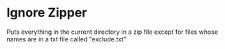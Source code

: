 # Ignore Zipper

Puts everything in the current directory in a zip file except for files 
whose names are in a txt file called "exclude.txt"